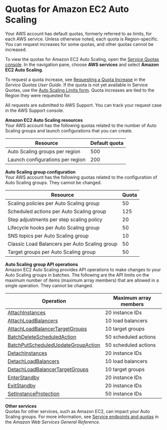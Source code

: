 # Quotas for Amazon EC2 Auto Scaling<a name="ec2-auto-scaling-quotas"></a>

Your AWS account has default quotas, formerly referred to as limits, for each AWS service\. Unless otherwise noted, each quota is Region\-specific\. You can request increases for some quotas, and other quotas cannot be increased\.

To view the quotas for Amazon EC2 Auto Scaling, open the [Service Quotas console](https://console.aws.amazon.com/servicequotas/home)\. In the navigation pane, choose **AWS services** and select **Amazon EC2 Auto Scaling**\.

To request a quota increase, see [Requesting a Quota Increase](https://docs.aws.amazon.com/servicequotas/latest/userguide/request-quota-increase.html) in the *Service Quotas User Guide*\. If the quota is not yet available in Service Quotas, use the [Auto Scaling Limits form](https://console.aws.amazon.com/support/home#/case/create?issueType=service-limit-increase&limitType=service-code-auto-scaling)\. Quota increases are tied to the Region they were requested for\.

All requests are submitted to AWS Support\. You can track your request case in the AWS Support console\.

**Amazon EC2 Auto Scaling resources**  
Your AWS account has the following quotas related to the number of Auto Scaling groups and launch configurations that you can create\. 


| Resource | Default quota | 
| --- | --- | 
| Auto Scaling groups per region | 500 | 
| Launch configurations per region | 200 | 

**Auto Scaling group configuration**  
Your AWS account has the following quotas related to the configuration of Auto Scaling groups\. They cannot be changed\.


| Resource | Quota | 
| --- | --- | 
| Scaling policies per Auto Scaling group | 50 | 
| Scheduled actions per Auto Scaling group | 125 | 
| Step adjustments per step scaling policy | 20 | 
| Lifecycle hooks per Auto Scaling group | 50 | 
| SNS topics per Auto Scaling group | 10 | 
| Classic Load Balancers per Auto Scaling group | 50 | 
| Target groups per Auto Scaling group | 50 | 

**Auto Scaling group API operations**  
Amazon EC2 Auto Scaling provides API operations to make changes to your Auto Scaling groups in batches\. The following are the API limits on the maximum number of items \(maximum array members\) that are allowed in a single operation\. They cannot be changed\.


| Operation | Maximum array members | 
| --- | --- | 
| [AttachInstances](https://docs.aws.amazon.com/autoscaling/ec2/APIReference/API_AttachInstances.html) | 20 instance IDs  | 
| [AttachLoadBalancers](https://docs.aws.amazon.com/autoscaling/ec2/APIReference/API_AttachLoadBalancers.html) | 10 load balancers | 
| [AttachLoadBalancerTargetGroups](https://docs.aws.amazon.com/autoscaling/ec2/APIReference/API_AttachLoadBalancerTargetGroups.html) | 10 target groups | 
| [BatchDeleteScheduledAction](https://docs.aws.amazon.com/autoscaling/ec2/APIReference/API_BatchDeleteScheduledAction.html) | 50 scheduled actions | 
| [BatchPutScheduledUpdateGroupAction](https://docs.aws.amazon.com/autoscaling/ec2/APIReference/API_BatchPutScheduledUpdateGroupAction.html) | 50 scheduled actions | 
| [DetachInstances](https://docs.aws.amazon.com/autoscaling/ec2/APIReference/API_DetachInstances.html) | 20 instance IDs | 
| [DetachLoadBalancers](https://docs.aws.amazon.com/autoscaling/ec2/APIReference/API_DetachLoadBalancers.html) | 10 load balancers | 
| [DetachLoadBalancerTargetGroups](https://docs.aws.amazon.com/autoscaling/ec2/APIReference/API_DetachLoadBalancerTargetGroups.html) | 10 target groups | 
| [EnterStandby](https://docs.aws.amazon.com/autoscaling/ec2/APIReference/API_EnterStandby.html) | 20 instance IDs | 
| [ExitStandby](https://docs.aws.amazon.com/autoscaling/ec2/APIReference/API_ExitStandby.html) | 20 instance IDs | 
| [SetInstanceProtection](https://docs.aws.amazon.com/autoscaling/ec2/APIReference/API_SetInstanceProtection.html) | 50 instance IDs | 

**Other services**  
Quotas for other services, such as Amazon EC2, can impact your Auto Scaling groups\. For more information, see [Service endpoints and quotas](https://docs.aws.amazon.com/general/latest/gr/aws-service-information.html) in the *Amazon Web Services General Reference*\.